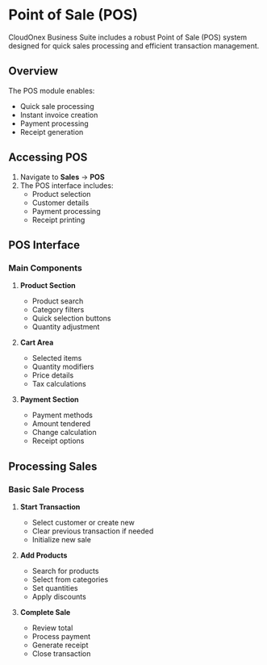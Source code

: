 # Point of Sale (POS)

CloudOnex Business Suite includes a robust Point of Sale (POS) system designed for quick sales processing and efficient transaction management.

## Overview

The POS module enables:

- Quick sale processing
- Instant invoice creation
- Payment processing
- Receipt generation

## Accessing POS

1.  Navigate to **Sales** → **POS**
2.  The POS interface includes:
    - Product selection
    - Customer details
    - Payment processing
    - Receipt printing

## POS Interface

### Main Components

1.  **Product Section**

    - Product search
    - Category filters
    - Quick selection buttons
    - Quantity adjustment

2.  **Cart Area**

    - Selected items
    - Quantity modifiers
    - Price details
    - Tax calculations

3.  **Payment Section**

    - Payment methods
    - Amount tendered
    - Change calculation
    - Receipt options

## Processing Sales

### Basic Sale Process

1.  **Start Transaction**

    - Select customer or create new
    - Clear previous transaction if needed
    - Initialize new sale

2.  **Add Products**

    - Search for products
    - Select from categories
    - Set quantities
    - Apply discounts

3.  **Complete Sale**

    - Review total
    - Process payment
    - Generate receipt
    - Close transaction

